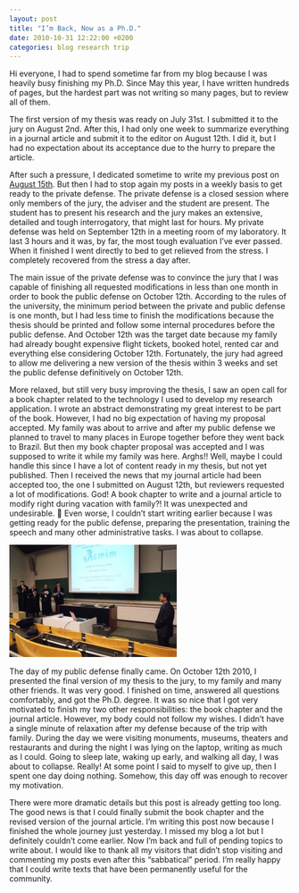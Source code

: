 ```yaml
---
layout: post
title: "I’m Back, Now as a Ph.D."
date: 2010-10-31 12:22:00 +0200
categories: blog research trip
---
```


Hi everyone, I had to spend sometime far from my blog because I was heavily busy finishing my Ph.D. Since May this year, I have written hundreds of pages, but the hardest part was not writing so many pages, but to review all of them.

The first version of my thesis was ready on July 31st. I submitted it to the jury on August 2nd. After this, I had only one week to summarize everything in a journal article and submit it to the editor on August 12th. I did it, but I had no expectation about its acceptance due to the hurry to prepare the article.

After such a pressure, I dedicated sometime to write my previous post on <a href="http://www.hildeberto.com/2010/08/using-latex-and-openoffice-to-write-long-documents.html">August 15th</a>. But then I had to stop again my posts in a weekly basis to get ready to the private defense. The private defense is a closed session where only members of the jury, the adviser and the student are present. The student has to present his research and the jury makes an extensive, detailed and tough interrogatory, that might last for hours. My private defense was held on September 12th in a meeting room of my laboratory. It last 3 hours and it was, by far, the most tough evaluation I’ve ever passed. When it finished I went directly to bed to get relieved from the stress. I completely recovered from the stress a day after.

The main issue of the private defense was to convince the jury that I was capable of finishing all requested modifications in less than one month in order to book the public defense on October 12th. According to the rules of the university, the minimum period between the private and public defense is one month, but I had less time to finish the modifications because the thesis should be printed and follow some internal procedures before the public defense. And October 12th was the target date because my family had already bought expensive flight tickets, booked hotel, rented car and everything else considering October 12th. Fortunately, the jury had agreed to allow me delivering a new version of the thesis within 3 weeks and set the public defense definitively on October 12th.

More relaxed, but still very busy improving the thesis, I saw an open call for a book chapter related to the technology I used to develop my research application. I wrote an abstract demonstrating my great interest to be part of the book. However, I had no big expectation of having my proposal accepted. My family was about to arrive and after my public defense we planned to travel to many places in Europe together before they went back to Brazil. But then my book chapter proposal was accepted and I was supposed to write it while my family was here. Arghs!! Well, maybe I could handle this since I have a lot of content ready in my thesis, but not yet published. Then I received the news that my journal article had been accepted too, the one I submitted on August 12th, but reviewers requested a lot of modifications. God! A book chapter to write and a journal article to modify right during vacation with family?! It was unexpected and undesirable. 🙁 Even worse, I couldn’t start writing earlier because I was getting ready for the public defense, preparing the presentation, training the speech and many other administrative tasks. I was about to collapse.

![DSC02908-300x201.jpg](/images/posts/DSC02908-300x201.jpg)

The day of my public defense finally came. On October 12th 2010, I presented the final version of my thesis to the jury, to my family and many other friends. It was very good. I finished on time, answered all questions comfortably, and got the Ph.D. degree. It was so nice that I got very motivated to finish my two other responsibilities: the book chapter and the journal article. However, my body could not follow my wishes. I didn’t have a single minute of relaxation after my defense because of the trip with family. During the day we were visiting monuments, museums, theaters and restaurants and during the night I was lying on the laptop, writing as much as I could. Going to sleep late, waking up early, and walking all day, I was about to collapse. Really! At some point I said to myself to give up, then I spent one day doing nothing. Somehow, this day off was enough to recover my motivation.

There were more dramatic details but this post is already getting too long. The good news is that I could finally submit the book chapter and the revised version of the journal article. I’m writing this post now because I finished the whole journey just yesterday. I missed my blog a lot but I definitely couldn’t come earlier. Now I’m back and full of pending topics to write about. I would like to thank all my visitors that didn’t stop visiting and commenting my posts even after this “sabbatical” period. I’m really happy that I could write texts that have been permanently useful for the community.
